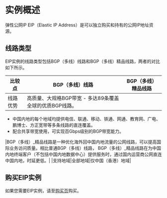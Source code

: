 # 实例概述

弹性公网IP EIP（Elastic IP Address）是可以独立购买和持有的公网IP地址资源。

## 线路类型

EIP实例的线路类型包括BGP（多线）线路和BGP（多线）精品线路，两者的对比如下所示。

|比较点|BGP（多线）线路|BGP（多线）精品线路|
|---|---------|-----------|
|线路优势|高质量、大规格BGP带宽 -   多达89条覆盖全球的优质BGP线路。
-   中国内地的每个地域均提供电信、联通、移动、铁通、网通、教育网、广电、鹏博士、方正宽带等多条线路的直连覆盖。
-   配合共享带宽使用，可实现百Gbps级别的BGP带宽能力。

|BGP（多线）\_精品线路是一种优化海外回中国内地流量的公网线路，可以提高国际业务访问质量。相比普通BGP（多线）线路， BGP（多线）\_精品线路在为中国内地终端客户（不包括中国内地数据中心）提供服务时，通过国内运营商公网直连中国内地，时延更低。|
|支持地域|全部地域|仅中国（香港）地域|

## 购买EIP实例

如果您需要EIP实例，请至[购买页](https://common-buy-intl.alibabacloud.com/?commodityCode=eip_intl#/buy)购买。

